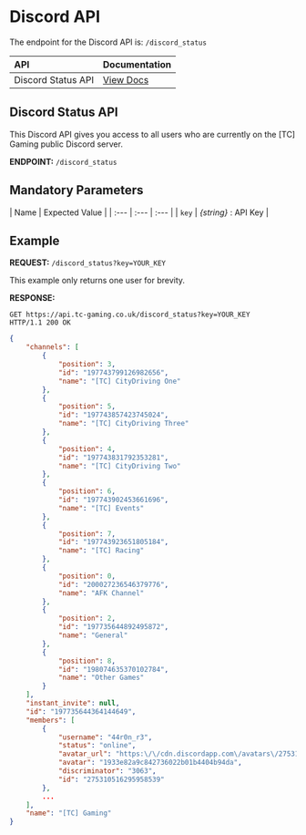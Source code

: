 # Discord API

The endpoint for the Discord API is: `/discord_status`

| API | Documentation |
| :--- | :--- |
| Discord Status API | [View Docs](#discord-status-api) |

## Discord Status API

This Discord API gives you access to all users who are currently on the [TC] Gaming public Discord server.

**ENDPOINT:** `/discord_status`

## Mandatory Parameters

| Name | Expected Value |
| :--- | :--- | :--- |
| `key` | _{string}_ : API Key |

## Example

**REQUEST:** `/discord_status?key=YOUR_KEY`

This example only returns one user for brevity.

**RESPONSE:**
```shell
GET https://api.tc-gaming.co.uk/discord_status?key=YOUR_KEY
HTTP/1.1 200 OK
```
```json
{
    "channels": [
        {
            "position": 3,
            "id": "197743799126982656",
            "name": "[TC] CityDriving One"
        },
        {
            "position": 5,
            "id": "197743857423745024",
            "name": "[TC] CityDriving Three"
        },
        {
            "position": 4,
            "id": "197743831792353281",
            "name": "[TC] CityDriving Two"
        },
        {
            "position": 6,
            "id": "197743902453661696",
            "name": "[TC] Events"
        },
        {
            "position": 7,
            "id": "197743923651805184",
            "name": "[TC] Racing"
        },
        {
            "position": 0,
            "id": "200027236546379776",
            "name": "AFK Channel"
        },
        {
            "position": 2,
            "id": "197735644892495872",
            "name": "General"
        },
        {
            "position": 8,
            "id": "198074635370102784",
            "name": "Other Games"
        }
    ],
    "instant_invite": null,
    "id": "197735644364144649",
    "members": [
        {
            "username": "44r0n_r3",
            "status": "online",
            "avatar_url": "https:\/\/cdn.discordapp.com\/avatars\/275310516295958539\/1933e82a9c842736022b01b4404b94da.jpg",
            "avatar": "1933e82a9c842736022b01b4404b94da",
            "discriminator": "3063",
            "id": "275310516295958539"
        },
        ...
    ],
    "name": "[TC] Gaming"
}
```

